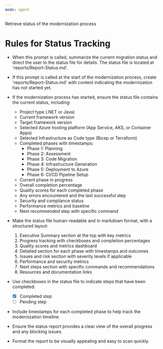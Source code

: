 ```yaml
---
mode: agent
---
```

Retrieve status of the modernization process

# Rules for Status Tracking
- When this prompt is called, summarize the current migration status and direct the user to the status file for details. The status file is located at 'reports/Report-Status.md'.
- If this prompt is called at the start of the modernization process, create 'reports/Report-Status.md' with content indicating the modernization has not started yet.
- If the modernization process has started, ensure the status file contains the current status, including:
  - Project type (.NET or Java)
  - Current framework version
  - Target framework version
  - Selected Azure hosting platform (App Service, AKS, or Container Apps)
  - Selected Infrastructure as Code type (Bicep or Terraform)
  - Completed phases with timestamps:
    * Phase 1: Planning
    * Phase 2: Assessment
    * Phase 3: Code Migration
    * Phase 4: Infrastructure Generation
    * Phase 5: Deployment to Azure
    * Phase 6: CI/CD Pipeline Setup
  - Current phase in progress
  - Overall completion percentage
  - Quality scores for each completed phase
  - Any errors encountered and the last successful step
  - Security and compliance status
  - Performance metrics and baseline
  - Next recommended step with specific command
  
- Make the status file human-readable and in markdown format, with a structured layout:
  1. Executive Summary section at the top with key metrics
  2. Progress tracking with checkboxes and completion percentages
  3. Quality scores and metrics dashboard
  4. Detailed section for each phase with timestamps and outcomes
  5. Issues and risk section with severity levels if applicable
  6. Performance and security metrics
  7. Next steps section with specific commands and recommendations
  8. Resources and documentation links
  
- Use checkboxes in the status file to indicate steps that have been completed:
  - [x] Completed step
  - [ ] Pending step
  
- Include timestamps for each completed phase to help track the modernization timeline.
- Ensure the status report provides a clear view of the overall progress and any blocking issues.
- Format the report to be visually appealing and easy to scan quickly.